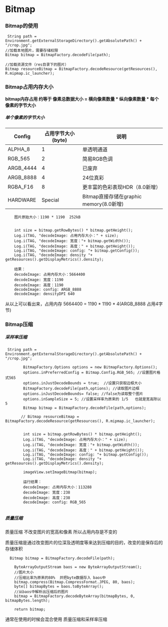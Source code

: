 # Bitmap

### Bitmap的使用

```
 String path = Environment.getExternalStorageDirectory().getAbsolutePath() + "/crop.jpg";
//加载本地图片，需要存储权限
Bitmap bitmap = BitmapFactory.decodeFile(path);

//加载资源文件（res目录下的图片）
Bitmap resourceBitmap = BitmapFactory.decodeResource(getResources(), R.mipmap.ic_launcher);

```

### Bitmap占用内存大小

**bitmap内存占用 约等于 像素总数据大小 = 横向像素数量 * 纵向像素数量 * 每个像素的字节大小**


##### 单个像素的字节大小

Config | 占用字节大小(byte) | 说明
---|---|---
ALPHA_8 | 1 | 单透明通道
RGB_565 | 2 | 简易RGB色调
ARGB_4444 | 4 | 已废弃
ARGB_8888 | 4 | 24位真彩
RGBA_F16 | 8 | 更丰富的色彩表现HDR（8.0新增）
HARDWARE | Special | Bitmap直接存储在graphic memory(8.0新增)

```
    图片原始大小：1190 * 1190  252kB


    int size = bitmap.getRowBytes() * bitmap.getHeight();
    Log.i(TAG, "decodeImage: 占用内存大小：" + size);
    Log.i(TAG, "decodeImage: 宽度："+ bitmap.getWidth());
    Log.i(TAG, "decodeImage: 高度：" + bitmap.getHeight());
    Log.i(TAG, "decodeImage: config: "+ bitmap.getConfig());
    Log.i(TAG, "decodeImage: density "+ getResources().getDisplayMetrics().density);
    
    结果：
    decodeImage: 占用内存大小：5664400
    decodeImage: 宽度：1190
    decodeImage: 高度：1190
    decodeImage: config: ARGB_8888
    decodeImage: densityDPI 640
```

从以上可以看出来，占用内存 5664400 = 1190 * 1190 * 4(ARGB_8888 占用4字节)


### Bitmap压缩

##### 采样率压缩
```
 String path = Environment.getExternalStorageDirectory().getAbsolutePath() + "/crop.jpg";

        BitmapFactory.Options options = new BitmapFactory.Options();
        options.inPreferredConfig = Bitmap.Config.RGB_565; //设置图片格式565
        options.inJustDecodeBounds = true;  //设置只获取边框大小
        BitmapFactory.decodeFile(path,options); //读取图片边框
        options.inJustDecodeBounds= false; //false为读取整个图片
        options.inSampleSize = 5; //设置采样率为原来的 1/5   也就是宽高除以5
        Bitmap bitmap = BitmapFactory.decodeFile(path,options);

       // Bitmap resourceBitmap = BitmapFactory.decodeResource(getResources(), R.mipmap.ic_launcher);


        int size = bitmap.getRowBytes() * bitmap.getHeight();
        Log.i(TAG, "decodeImage: 占用内存大小：" + size);
        Log.i(TAG, "decodeImage: 宽度："+ bitmap.getWidth());
        Log.i(TAG, "decodeImage: 高度：" + bitmap.getHeight());
        Log.i(TAG, "decodeImage: config: "+ bitmap.getConfig());
        Log.i(TAG, "decodeImage: density "+ getResources().getDisplayMetrics().density);

        imageView.setImageBitmap(bitmap);
        
        运行结果：
        decodeImage: 占用内存大小：113288
        decodeImage: 宽度：238
        decodeImage: 高度：238
        decodeImage: config: RGB_565
        
```

##### 质量压缩
质量压缩  不改变图片的宽高和像素 所以占用内存是不变的

质量压缩是通过改变图片的位深及透明度等来达到压缩的目的，改变的是保存后的存储体积

```
  Bitmap bitmap = BitmapFactory.decodeFile(path);

    ByteArrayOutputStream baos = new ByteArrayOutputStream();
    //图片大小
    //压缩比率为原来的80%  并把byte数据存入 baos中
    bitmap.compress(Bitmap.CompressFormat.JPEG, 80, baos);
    byte[] bitmapBytes = baos.toByteArray();
    //从baos中解析出压缩后的图片
    bitmap = BitmapFactory.decodeByteArray(bitmapBytes, 0, bitmapBytes.length);

    return bitmap;
```

通常在使用的时候会混合使用 质量压缩和采样率压缩


